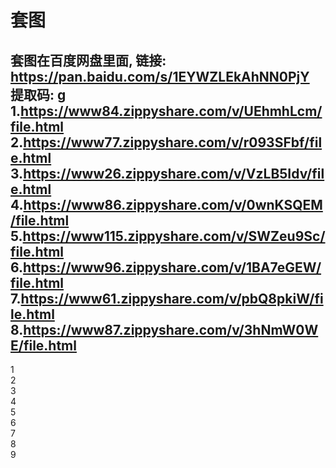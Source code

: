 # 套图
套图在百度网盘里面, 链接: https://pan.baidu.com/s/1EYWZLEkAhNN0PjY 提取码: g<br>
1.https://www84.zippyshare.com/v/UEhmhLcm/file.html<br>
2.https://www77.zippyshare.com/v/r093SFbf/file.html<br>
3.https://www26.zippyshare.com/v/VzLB5Idv/file.html<br>
4.https://www86.zippyshare.com/v/0wnKSQEM/file.html<br>
5.https://www115.zippyshare.com/v/SWZeu9Sc/file.html<br>
6.https://www96.zippyshare.com/v/1BA7eGEW/file.html<br>
7.https://www61.zippyshare.com/v/pbQ8pkiW/file.html<br>
8.https://www87.zippyshare.com/v/3hNmW0WE/file.html<br>
-----------------------------------------------------------------------------------
1<br>
2<br>
3<br>
4<br>
5<br>
6<br>
7<br>
8<br>
9<br>









